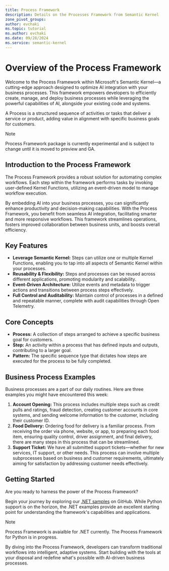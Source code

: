 ```yaml
---
title: Process Framework
description: Details on the Processes Framework from Semantic Kernel
zone_pivot_groups:  
author: evchaki            
ms.topic: tutorial
ms.author: evchaki   
ms.date: 09/28/2024
ms.service: semantic-kernel
---
```


# Overview of the Process Framework

Welcome to the Process Framework within Microsoft's Semantic Kernel—a cutting-edge approach designed to optimize AI integration with your business processes. This framework empowers developers to efficiently create, manage, and deploy business processes while leveraging the powerful capabilities of AI, alongside your existing code and systems.

A Process is a structured sequence of activities or tasks that deliver a service or product, adding value in alignment with specific business goals for customers.

> [!NOTE]
> Process Framework package is currently experimental and is subject to change until it is moved to preview and GA.
    
## Introduction to the Process Framework

The Process Framework provides a robust solution for automating complex workflows. Each step within the framework performs tasks by invoking user-defined Kernel Functions, utilizing an event-driven model to manage workflow execution.

By embedding AI into your business processes, you can significantly enhance productivity and decision-making capabilities. With the Process Framework, you benefit from seamless AI integration, facilitating smarter and more responsive workflows. This framework streamlines operations, fosters improved collaboration between business units, and boosts overall efficiency.


## Key Features

- **Leverage Semantic Kernel:** Steps can utilize one or multiple Kernel Functions, enabling you to tap into all aspects of Semantic Kernel within your processes.
- **Reusability & Flexibility:** Steps and processes can be reused across different applications, promoting modularity and scalability.
- **Event-Driven Architecture:** Utilize events and metadata to trigger actions and transitions between process steps effectively.
- **Full Control and Auditability:** Maintain control of processes in a defined and repeatable manner, complete with audit capabilities through Open Telemetry.


## Core Concepts

- **Process:** A collection of steps arranged to achieve a specific business goal for customers.
- **Step:** An activity within a process that has defined inputs and outputs, contributing to a larger goal.
- **Pattern:** The specific sequence type that dictates how steps are executed for the process to be fully completed.


## Business Process Examples

Business processes are a part of our daily routines. Here are three examples you might have encountered this week:

1. **Account Opening:** This process includes multiple steps such as credit pulls and ratings, fraud detection, creating customer accounts in core systems, and sending welcome information to the customer, including their customer ID.
2. **Food Delivery:** Ordering food for delivery is a familiar process. From receiving the order via phone, website, or app, to preparing each food item, ensuring quality control, driver assignment, and final delivery, there are many steps in this process that can be streamlined.
3. **Support Ticket:** We have all submitted support tickets—whether for new services, IT support, or other needs. This process can involve multiple subprocesses based on business and customer requirements, ultimately aiming for satisfaction by addressing customer needs effectively.


## Getting Started

Are you ready to harness the power of the Process Framework?

Begin your journey by exploring our [.NET samples](https://aka.ms/sk/process/dotnet) on GitHub. While Python support is on the horizon, the .NET examples provide an excellent starting point for understanding the framework's capabilities and applications.

> [!NOTE]
> Process Framework is avaialble for .NET currently.  The Process Framework for Python is in progress.


By diving into the Process Framework, developers can transform traditional workflows into intelligent, adaptive systems. Start building with the tools at your disposal and redefine what's possible with AI-driven business processes.
